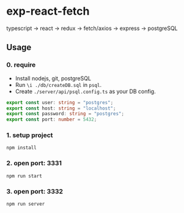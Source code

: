 # exp-react-fetch
typescript -> react -> redux -> fetch/axios -> express -> postgreSQL

## Usage
### 0. require
- Install nodejs, git, postgreSQL
- Run `\i ./db/createDB.sql` in `psql`.
- Create `./server/api/psql.config.ts` as your DB config.
```ts
export const user: string = "postgres";
export const host: string = "localhost";
export const password: string = "postgres";
export const port: number = 5432;
```
### 1. setup project
```
npm install
```
### 2. open port: 3331
```
npm run start
```
### 3. open port: 3332
```
npm run server
```